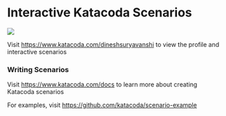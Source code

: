 # Interactive Katacoda Scenarios

[![](http://shields.katacoda.com/katacoda/dineshsuryavanshi/count.svg)](https://www.katacoda.com/dineshsuryavanshi "Get your profile on Katacoda.com")

Visit https://www.katacoda.com/dineshsuryavanshi to view the profile and interactive scenarios

### Writing Scenarios
Visit https://www.katacoda.com/docs to learn more about creating Katacoda scenarios

For examples, visit https://github.com/katacoda/scenario-example
